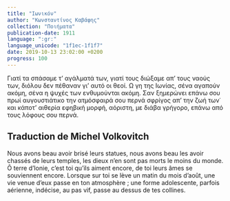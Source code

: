 ```yaml
---
title: "Ιωνικόν"
author: "Κωνσταντίνος Καβάφης"
collection: "Ποιήματα"
publication-date: 1911
language: ":gr:"
language_unicode: "1f1ec-1f1f7"
date: 2019-10-13 23:02:00 +0200
progress: 100
---
```

Γιατί τα σπάσαμε τ’ αγάλματά των,
γιατί τους διώξαμε απ’ τους ναούς των,
διόλου δεν πέθαναν γι’ αυτό οι θεοί.
Ω γη της Ιωνίας, σένα αγαπούν ακόμη,
σένα η ψυχές των ενθυμούνται ακόμη.
Σαν ξημερώνει επάνω σου πρωί αυγουστιάτικο
την ατμόσφαιρά σου περνά σφρίγος απ’ την ζωή των˙
και κάποτ’ αιθερία εφηβική μορφή,
αόριστη, με διάβα γρήγορο,
επάνω από τους λόφους σου περνά.


## Traduction de Michel Volkovitch
Nous avons beau avoir brisé leurs statues,
nous avons beau les avoir chassés de leurs temples,
les dieux n’en sont pas morts le moins du monde. 
Ô terre d’Ionie, c’est toi qu’ils aiment encore,
de toi leurs âmes se souviennent encore. 
Lorsque sur toi se lève un matin du mois d’août,
une vie venue d’eux passe en ton atmosphère ;
une forme adolescente, parfois
aérienne, indécise, au pas vif,
passe au dessus de tes collines.
